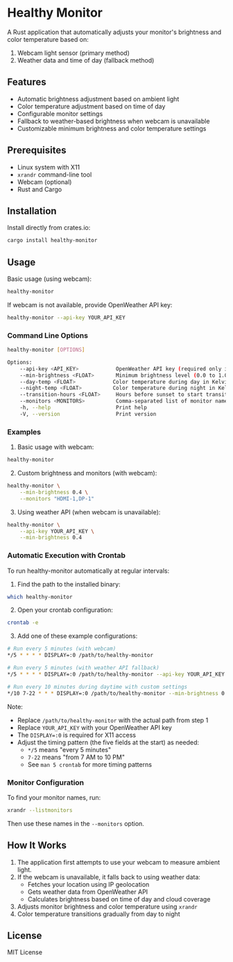 # Healthy Monitor

A Rust application that automatically adjusts your monitor's brightness and color temperature based on:
1. Webcam light sensor (primary method)
2. Weather data and time of day (fallback method)

## Features
- Automatic brightness adjustment based on ambient light
- Color temperature adjustment based on time of day
- Configurable monitor settings
- Fallback to weather-based brightness when webcam is unavailable
- Customizable minimum brightness and color temperature settings

## Prerequisites
- Linux system with X11
- `xrandr` command-line tool
- Webcam (optional)
- Rust and Cargo

## Installation

Install directly from crates.io:
```bash
cargo install healthy-monitor
```

## Usage

Basic usage (using webcam):
```bash
healthy-monitor
```

If webcam is not available, provide OpenWeather API key:
```bash
healthy-monitor --api-key YOUR_API_KEY
```

### Command Line Options

```bash
healthy-monitor [OPTIONS]

Options:
    --api-key <API_KEY>            OpenWeather API key (required only if webcam is not available)
    --min-brightness <FLOAT>       Minimum brightness level (0.0 to 1.0) [default: 0.6]
    --day-temp <FLOAT>            Color temperature during day in Kelvin [default: 6500]
    --night-temp <FLOAT>          Color temperature during night in Kelvin [default: 3500]
    --transition-hours <FLOAT>     Hours before sunset to start transitioning [default: 2.0]
    --monitors <MONITORS>          Comma-separated list of monitor names [default: autodetect]
    -h, --help                     Print help
    -V, --version                  Print version
```

### Examples

1. Basic usage with webcam:
```bash
healthy-monitor
```

2. Custom brightness and monitors (with webcam):
```bash
healthy-monitor \
    --min-brightness 0.4 \
    --monitors "HDMI-1,DP-1"
```

3. Using weather API (when webcam is unavailable):
```bash
healthy-monitor \
    --api-key YOUR_API_KEY \
    --min-brightness 0.4
```

### Automatic Execution with Crontab

To run healthy-monitor automatically at regular intervals:

1. Find the path to the installed binary:
```bash
which healthy-monitor
```

2. Open your crontab configuration:
```bash
crontab -e
```

3. Add one of these example configurations:

```bash
# Run every 5 minutes (with webcam)
*/5 * * * * DISPLAY=:0 /path/to/healthy-monitor

# Run every 5 minutes (with weather API fallback)
*/5 * * * * DISPLAY=:0 /path/to/healthy-monitor --api-key YOUR_API_KEY

# Run every 10 minutes during daytime with custom settings
*/10 7-22 * * * DISPLAY=:0 /path/to/healthy-monitor --min-brightness 0.4 --monitors "HDMI-1,DP-1"
```

Note: 
- Replace `/path/to/healthy-monitor` with the actual path from step 1
- Replace `YOUR_API_KEY` with your OpenWeather API key
- The `DISPLAY=:0` is required for X11 access
- Adjust the timing pattern (the five fields at the start) as needed:
  - `*/5` means "every 5 minutes"
  - `7-22` means "from 7 AM to 10 PM"
  - See `man 5 crontab` for more timing patterns

### Monitor Configuration

To find your monitor names, run:
```bash
xrandr --listmonitors
```

Then use these names in the `--monitors` option.

## How It Works

1. The application first attempts to use your webcam to measure ambient light.
2. If the webcam is unavailable, it falls back to using weather data:
   - Fetches your location using IP geolocation
   - Gets weather data from OpenWeather API
   - Calculates brightness based on time of day and cloud coverage
3. Adjusts monitor brightness and color temperature using `xrandr`
4. Color temperature transitions gradually from day to night

## License

MIT License 